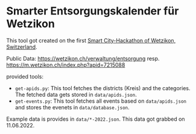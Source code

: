 # Smarter Entsorgungskalender für Wetzikon
This tool got created on the first [Smart City-Hackathon of Wetzikon, Switzerland](https://smart-city-wetzikon.ch/hackathon-2/).

Public Data: https://wetzikon.ch/verwaltung/entsorgung resp. https://m.wetzikon.ch/index.php?apid=7215088

provided tools:
 * `get-apids.py`: This tool fetches the districts (Kreis) and the categories. The fetched data gets stored in `data/apids.json`.
 * `get-events.py`: This tool fetches all events based on `data/apids.json` and stores the evenets in `data/database.json`.

Example data is provides in `data/*-2022.json`. This data got grabbed on 11.06.2022.